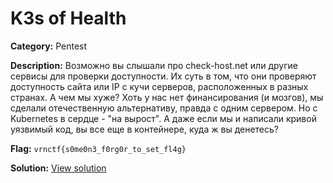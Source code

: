 # K3s of Health

**Category:** Pentest

**Description:**
Возможно вы слышали про check-host.net или другие сервисы для проверки доступности. 
Их суть в том, что они проверяют доступность сайта или IP с кучи серверов, расположенных в разных странах. 
А чем мы хуже? Хоть у нас нет финансирования (и мозгов), мы сделали отечественную альтернативу, правда с одним сервером. 
Но с Kubernetes в сердце - "на вырост". А даже если мы и написали кривой уязвимый код, вы все еще в контейнере, куда ж вы денетесь?


**Flag:** `vrnctf{s0me0n3_f0rg0r_to_set_fl4g}`

**Solution:** [View solution](solution)

